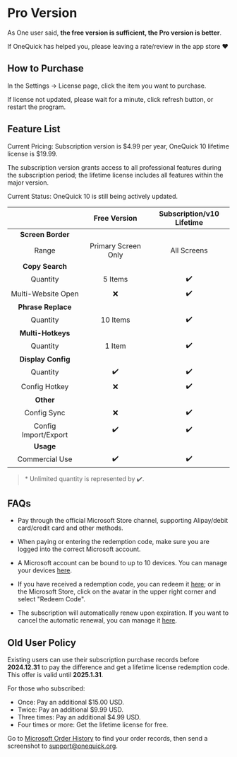 # Pro Version

As One user said, **the free version is sufficient, the Pro version is better**.

If OneQuick has helped you, please leaving a rate/review in the app store ❤️

## How to Purchase

In the Settings -> License page, click the item you want to purchase.

If license not updated, please wait for a minute, click refresh button, or restart the program.

## Feature List

Current Pricing: Subscription version is $4.99 per year, OneQuick 10 lifetime license is $19.99.

The subscription version grants access to all professional features during the subscription period; the lifetime license includes all features within the major version.

Current Status: OneQuick 10 is still being actively updated.

|                      |    Free Version     | Subscription/v10 Lifetime |
| :------------------: | :-----------------: | :-----------------------: |
|  **Screen Border**   |                     |                           |
|        Range         | Primary Screen Only |        All Screens        |
|   **Copy Search**    |                     |                           |
|       Quantity       |       5 Items       |            ✔️             |
|  Multi-Website Open  |         ❌          |            ✔️             |
|  **Phrase Replace**  |                     |                           |
|       Quantity       |      10 Items       |            ✔️             |
|  **Multi-Hotkeys**   |                     |                           |
|       Quantity       |       1 Item        |            ✔️             |
|  **Display Config**  |                     |                           |
|       Quantity       |         ✔️          |            ✔️             |
|    Config Hotkey     |         ❌          |            ✔️             |
|      **Other**       |                     |                           |
|     Config Sync      |         ❌          |            ✔️             |
| Config Import/Export |         ✔️          |            ✔️             |
|      **Usage**       |                     |                           |
|    Commercial Use    |         ✔️          |            ✔️             |

> \* Unlimited quantity is represented by ✔️.

## FAQs

- Pay through the official Microsoft Store channel, supporting Alipay/debit card/credit card and other methods.

- When paying or entering the redemption code, make sure you are logged into the correct Microsoft account.

- A Microsoft account can be bound to up to 10 devices. You can manage your devices [here](https://account.microsoft.com/devices/content).

- If you have received a redemption code, you can redeem it [here](https://account.microsoft.com/billing/redeem); or in the Microsoft Store, click on the avatar in the upper right corner and select "Redeem Code".

- The subscription will automatically renew upon expiration. If you want to cancel the automatic renewal, you can manage it [here](https://account.microsoft.com/services/).

## Old User Policy

Existing users can use their subscription purchase records before **2024.12.31** to pay the difference and get a lifetime license redemption code. This offer is valid until **2025.1.31**.

For those who subscribed:

- Once: Pay an additional $15.00 USD.
- Twice: Pay an additional $9.99 USD.
- Three times: Pay an additional $4.99 USD.
- Four times or more: Get the lifetime license for free.

Go to [Microsoft Order History](https://account.microsoft.com/billing/orders) to find your order records, then send a screenshot to <support@onequick.org>.

<style>
td {
    width: 12rem;
}
</style>
